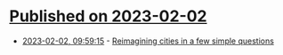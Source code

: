 # [Published on 2023-02-02](index.md)

* [2023-02-02, 09:59:15](https://news.ycombinator.com/item?id=34624468) - [Reimagining cities in a few simple questions](https://seths.blog/2023/02/reimagining-cities-in-a-few-simple-questions/)
